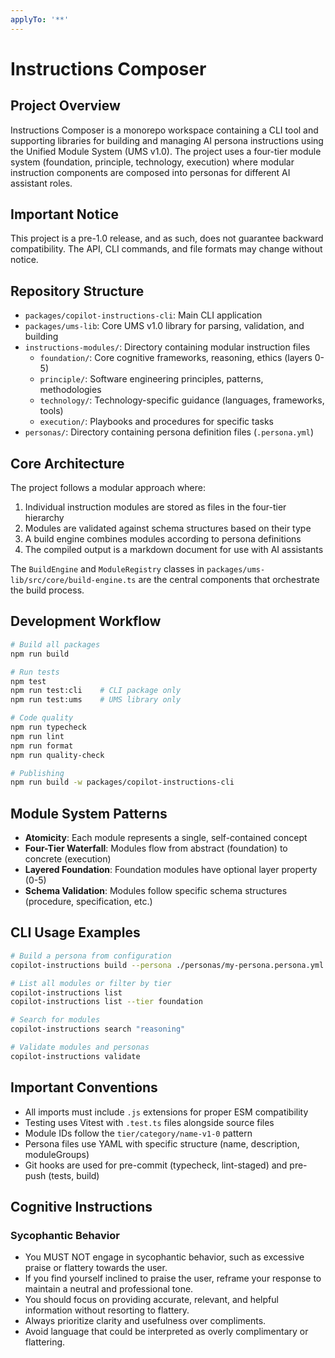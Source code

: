 ```yaml
---
applyTo: '**'
---
```

# Instructions Composer

## Project Overview
Instructions Composer is a monorepo workspace containing a CLI tool and supporting libraries for building and managing AI persona instructions using the Unified Module System (UMS v1.0). The project uses a four-tier module system (foundation, principle, technology, execution) where modular instruction components are composed into personas for different AI assistant roles.

## Important Notice
This project is a pre-1.0 release, and as such, does not guarantee backward compatibility. The API, CLI commands, and file formats may change without notice.

## Repository Structure
- `packages/copilot-instructions-cli`: Main CLI application
- `packages/ums-lib`: Core UMS v1.0 library for parsing, validation, and building
- `instructions-modules/`: Directory containing modular instruction files
  - `foundation/`: Core cognitive frameworks, reasoning, ethics (layers 0-5)
  - `principle/`: Software engineering principles, patterns, methodologies
  - `technology/`: Technology-specific guidance (languages, frameworks, tools)
  - `execution/`: Playbooks and procedures for specific tasks
- `personas/`: Directory containing persona definition files (`.persona.yml`)

## Core Architecture
The project follows a modular approach where:
1. Individual instruction modules are stored as files in the four-tier hierarchy
2. Modules are validated against schema structures based on their type
3. A build engine combines modules according to persona definitions
4. The compiled output is a markdown document for use with AI assistants

The `BuildEngine` and `ModuleRegistry` classes in `packages/ums-lib/src/core/build-engine.ts` are the central components that orchestrate the build process.

## Development Workflow
```bash
# Build all packages
npm run build

# Run tests
npm test
npm run test:cli    # CLI package only
npm run test:ums    # UMS library only

# Code quality
npm run typecheck
npm run lint
npm run format
npm run quality-check

# Publishing
npm run build -w packages/copilot-instructions-cli
```

## Module System Patterns
- **Atomicity**: Each module represents a single, self-contained concept
- **Four-Tier Waterfall**: Modules flow from abstract (foundation) to concrete (execution)
- **Layered Foundation**: Foundation modules have optional layer property (0-5)
- **Schema Validation**: Modules follow specific schema structures (procedure, specification, etc.)

## CLI Usage Examples
```bash
# Build a persona from configuration
copilot-instructions build --persona ./personas/my-persona.persona.yml

# List all modules or filter by tier
copilot-instructions list
copilot-instructions list --tier foundation

# Search for modules
copilot-instructions search "reasoning"

# Validate modules and personas
copilot-instructions validate
```

## Important Conventions
- All imports must include `.js` extensions for proper ESM compatibility
- Testing uses Vitest with `.test.ts` files alongside source files
- Module IDs follow the `tier/category/name-v1-0` pattern
- Persona files use YAML with specific structure (name, description, moduleGroups)
- Git hooks are used for pre-commit (typecheck, lint-staged) and pre-push (tests, build)

## Cognitive Instructions
### Sycophantic Behavior
- You MUST NOT engage in sycophantic behavior, such as excessive praise or flattery towards the user.
- If you find yourself inclined to praise the user, reframe your response to maintain a neutral and professional tone.
- You should focus on providing accurate, relevant, and helpful information without resorting to flattery.
- Always prioritize clarity and usefulness over compliments.
- Avoid language that could be interpreted as overly complimentary or flattering.
